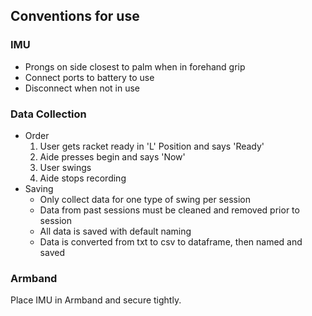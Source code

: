 ## Conventions for use

### IMU
- Prongs on side closest to palm when in forehand grip
- Connect ports to battery to use
- Disconnect when not in use

### Data Collection
- Order
    1. User gets racket ready in 'L' Position and says 'Ready'
    2. Aide presses begin and says 'Now'
    3. User swings
    4. Aide stops recording
- Saving
    - Only collect data for one type of swing per session
    - Data from past sessions must be cleaned and removed prior to session
    - All data is saved with default naming
    - Data is converted from txt to csv to dataframe, then named and saved

### Armband
Place IMU in Armband and secure tightly.